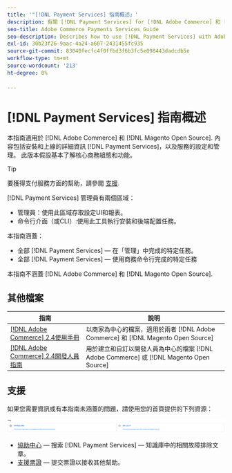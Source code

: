 ```yaml
---
title: '"[!DNL Payment Services] 指南概述」'
description: 有關 [!DNL Payment Services] for [!DNL Adobe Commerce] 和 [!DNL Magento Open Source] 管理員，包括安裝和上線
seo-title: Adobe Commerce Payments Services Guide
seo-description: Describes how to use [!DNL Payment Services] with Adobe Commerce or [!DNL Magento Open Source].
exl-id: 30b23f26-9aac-4a24-a607-2431455fc935
source-git-commit: 83040fecfc4f0ffbd3f6b3fc5e098443dadcdb5e
workflow-type: tm+mt
source-wordcount: '213'
ht-degree: 0%

---
```


# [!DNL Payment Services] 指南概述

本指南適用於 [!DNL Adobe Commerce] 和 [!DNL Magento Open Source]. 內容包括安裝和上線的詳細資訊 [!DNL Payment Services]，以及服務的設定和管理。 此版本假設基本了解核心商務組態和功能。

>[!TIP]
>
>要獲得支付服務方面的幫助，請參閱 [支援](#support).

[!DNL Payment Services] 管理員有兩個區域：

* 管理員：使用此區域存取設定UI和報表。
* 命令行介面（或CLI）:使用此工具執行安裝和後端配置任務。

本指南涵蓋：

* 全部 [!DNL Payment Services] — 在「管理」中完成的特定任務。
* 全部 [!DNL Payment Services] — 使用商務命令行完成的特定任務

本指南不涵蓋 [!DNL Adobe Commerce] 和 [!DNL Magento Open Source].

## 其他檔案

| 指南 | 說明 |
|------ | ----------- |
| [[!DNL Adobe Commerce] 2.4使用手冊](https://docs.magento.com/user-guide/) | 以商家為中心的檔案，適用於兩者 [!DNL Adobe Commerce] 和 [!DNL Magento Open Source] |
| [[!DNL Adobe Commerce] 2.4開發人員指南](https://devdocs.magento.com/) | 用於建立和自訂以開發人員為中心的檔案 [!DNL Adobe Commerce] 或 [!DNL Magento Open Source] |

## 支援

如果您需要資訊或有本指南未涵蓋的問題，請使用您的首頁提供的下列資源：

![說明資源](assets/help-resources.png)

* [協助中心](https://experienceleague.adobe.com/docs/commerce-knowledge-base/kb/overview.html?lang=en) — 搜索 [!DNL Payment Services] — 知識庫中的相關故障排除文章。
* [支援票證](https://experienceleague.adobe.com/docs/commerce-knowledge-base/kb/help-center-guide/magento-help-center-user-guide.html?lang=en#submit-ticket) — 提交票證以接收其他幫助。
